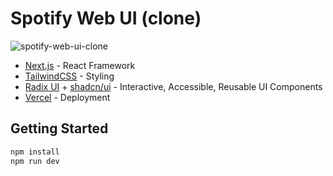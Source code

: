 # Spotify Web UI (clone)

![spotify-web-ui-clone](https://user-images.githubusercontent.com/35645733/222291670-1285014b-0769-4b4c-b861-913b328cf558.png)

- [Next.js](https://nextjs.org/) - React Framework
- [TailwindCSS](https://tailwindcss.com/) - Styling
- [Radix UI](https://www.radix-ui.com/docs/primitives/overview/introduction) + [shadcn/ui](https://ui.shadcn.com/docs) - Interactive, Accessible, Reusable UI Components
- [Vercel](https://vercel.com) - Deployment

## Getting Started

```bash
npm install
npm run dev
```
